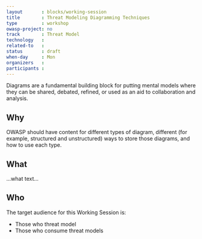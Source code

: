 ```yaml
---
layout       : blocks/working-session
title        : Threat Modeling Diagramming Techniques
type         : workshop
owasp-project: no
track        : Threat Model
technology   :
related-to   :
status       : draft
when-day     : Mon
organizers   :
participants :
---
```


Diagrams are a fundamental building block for putting mental models where they can be shared, debated, refined, or used as an aid to collaboration and analysis. 

## Why

OWASP should have content for different types of diagram, different (for example, structured and unstructured) ways to store those diagrams, and how to use each type.

## What

...what text...

## Who

The target audience for this Working Session is:

- Those who threat model
- Those who consume threat models
